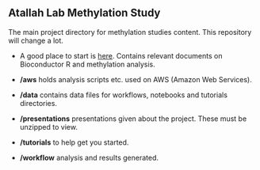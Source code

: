 ## Atallah Lab Methylation Study

The main project directory for methylation studies content. This repository will change a lot. 

* A good place to start is [here](./papers). Contains relevant documents on Bioconductor R and methylation analysis.

* __/aws__ holds analysis scripts etc. used on AWS (Amazon Web Services).

* __/data__ contains data files for workflows, notebooks and tutorials directories.

* __/presentations__ presentations given about the project. These must be unzipped to view.

* __/tutorials__ to help get you started. 

* __/workflow__ analysis and results generated.

